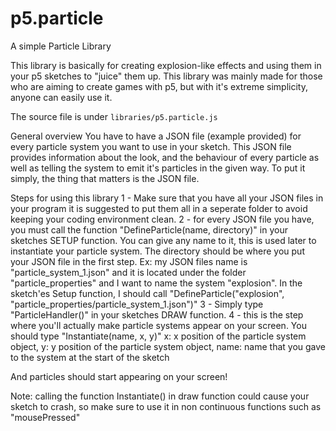 # p5.particle
A simple Particle Library

This library is basically for creating explosion-like effects and using them in your p5 sketches to "juice" them up. This library was mainly made for those who are aiming to create games with p5, but with it's extreme simplicity, anyone can easily use it.

The source file is under `libraries/p5.particle.js`

General overview
You have to have a JSON file (example provided) for every particle system you want to use in your sketch. This JSON file provides information about the look, and the behaviour of every particle as well as telling the system to emit it's particles in the given way. To put it simply, the thing that matters is the JSON file.

Steps for using this library
1 - Make sure that you have all your JSON files in your program it is suggested to put them all in a seperate folder to avoid keeping your coding environment clean.
2 - for every JSON file you have, you must call the function "DefineParticle(name, directory)" in your sketches SETUP function. You can give any name to it, this is used later to instantiate your particle system. The directory should be where you put your JSON file in the first step. Ex: my JSON files name is "particle_system_1.json" and it is located under the folder "particle_properties" and I want to name the system "explosion". In the sketch'es Setup function, I should call "DefineParticle("explosion", "particle_properties/particle_system_1.json")"
3 - Simply type "ParticleHandler()" in your sketches DRAW function. 
4 - this is the step where you'll actually make particle systems appear on your screen. You should type "Instantiate(name, x, y)" x: x position of the particle system object, y: y position of the particle system object, name: name that you gave to the system at the start of the sketch 

And particles should start appearing on your screen!

Note: calling the function Instantiate() in draw function could cause your sketch to crash, so make sure to use it in non continuous functions such as "mousePressed"








